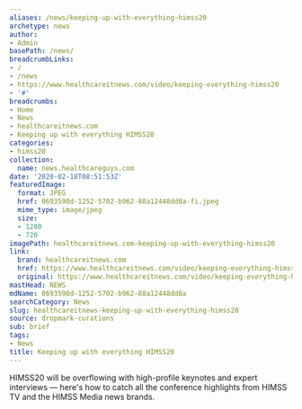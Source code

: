 ```yaml
---
aliases: /news/keeping-up-with-everything-himss20
archetype: news
author:
- Admin
basePath: /news/
breadcrumbLinks:
- /
- /news
- https://www.healthcareitnews.com/video/keeping-everything-himss20
- '#'
breadcrumbs:
- Home
- News
- healthcareitnews.com
- Keeping up with everything HIMSS20
categories:
- himss20
collection:
  name: news.healthcareguys.com
date: '2020-02-18T08:51:53Z'
featuredImage:
  format: JPEG
  href: 0693590d-1252-5702-b962-88a12448dd8a-fi.jpeg
  mime_type: image/jpeg
  size:
  - 1280
  - 720
imagePath: healthcareitnews.com-keeping-up-with-everything-himss20
link:
  brand: healthcareitnews.com
  href: https://www.healthcareitnews.com/video/keeping-everything-himss20
  original: https://www.healthcareitnews.com/video/keeping-everything-himss20
mastHead: NEWS
mdName: 0693590d-1252-5702-b962-88a12448dd8a
searchCategory: News
slug: healthcareitnews-keeping-up-with-everything-himss20
source: dropmark-curations
sub: brief
tags:
- News
title: Keeping up with everything HIMSS20
---
```


HIMSS20 will be overflowing with high-profile keynotes and expert interviews — here's how to catch all the conference highlights from HIMSS TV and the HIMSS Media news brands.